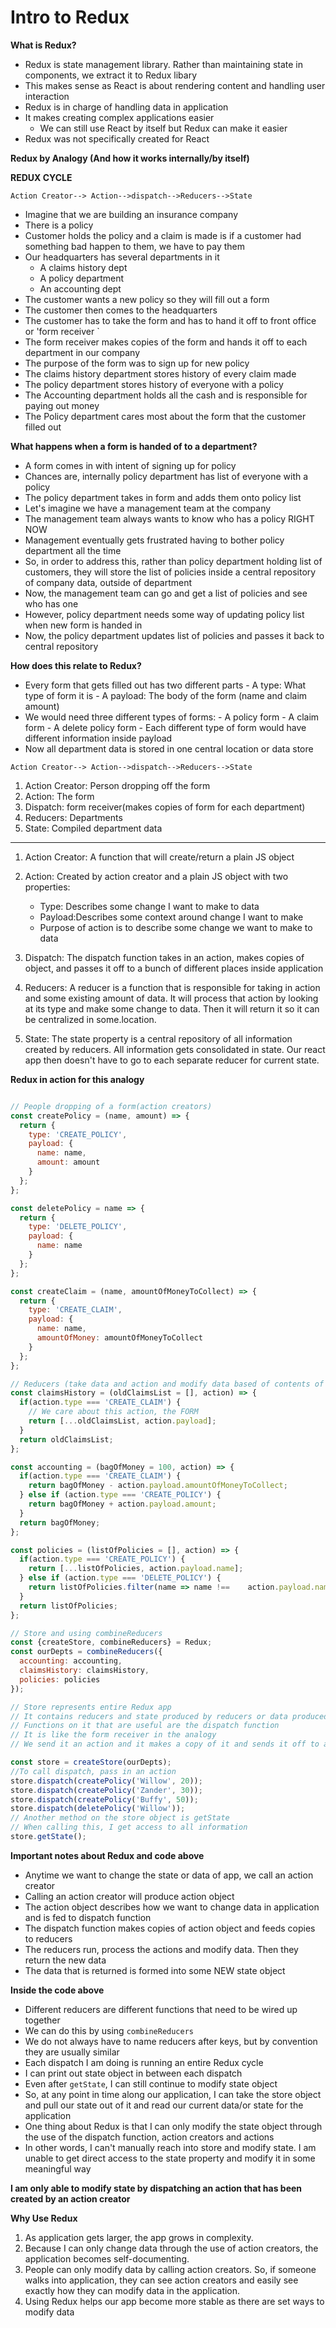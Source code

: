 # Intro to Redux

**What is Redux?**

- Redux is state management library. Rather than maintaining state in components, we extract it to Redux libary
- This makes sense as React is about rendering content and handling user interaction
- Redux is in charge of handling data in application
- It makes creating complex applications easier
     - We can still use React by itself but Redux can make it easier
 - Redux was not specifically created for React

**Redux by Analogy (And how it works internally/by itself)**

**REDUX CYCLE**

`Action Creator--> Action-->dispatch-->Reducers-->State`

- Imagine that we are building an insurance company
- There is a policy 
- Customer holds the policy and a claim is made is if a customer had something bad happen to them, we have to pay them
- Our headquarters has several departments in it
     - A claims history dept
     - A policy department
     - An accounting dept
- The customer wants a new policy so they will fill out a form
- The customer then comes to the headquarters
- The customer has to take the form and has to hand it off to front office or 'form receiver `
- The form receiver makes copies of the form and hands it off to each department in our company
- The purpose of the form was to sign up for new policy
- The claims history department stores history of every claim made
- The policy department stores history of everyone with a policy
- The Accounting department holds all the cash and is responsible for paying out money
- The Policy department cares most about the form that the customer filled out

**What happens when a form is handed of to a department?**

- A form comes in with intent of signing up for policy
- Chances are, internally policy department has list of everyone with a policy
- The policy department takes in form and adds them onto policy list
- Let's imagine we have a management team at the company
- The management team always wants to know who has a policy RIGHT NOW
- Management eventually gets frustrated having to bother policy department all the time
- So, in order to address this, rather than policy department holding list of customers, they will store the list of policies inside a central repository of company data, outside of department
- Now, the management team can go and get a list of policies and see who has one
- However, policy department needs some way of updating policy list when new form is handed in
- Now, the policy department updates list of policies and passes it back to central repository 

**How does this relate to Redux?**

- Every form that gets filled out has two different parts
      - A type: What type of form it is
      - A payload: The body of the form (name and claim amount)
- We would need three different types of forms:
      - A policy form
      - A claim form
      - A delete policy form
      - Each different type of form would have different information inside payload
- Now all department data is stored in one central location or data store

`Action Creator--> Action-->dispatch-->Reducers-->State`

1. Action Creator: Person dropping off the form
2. Action: The form
3. Dispatch: form receiver(makes copies of form for each department)
4. Reducers: Departments
5. State: Compiled department data
---
1. Action Creator: A function that will create/return a plain JS object
2. Action: Created by action creator and a plain JS object with two properties:
   
    - Type: Describes some change I want to make to data
    - Payload:Describes some context around change I want to make
    - Purpose of action is to describe some change we want to make to data
3. Dispatch: The dispatch function takes in an action, makes copies of object, and passes it off to a bunch of different places inside application
4. Reducers: A reducer is a function that is responsible for taking in action and some existing amount of data. It will process that action by looking at its type and make some change to data. Then it will return it so it can be centralized in some.location.
5. State: The state property is a central repository of all information created by reducers. All information gets consolidated in state. Our react app then doesn't have to go to each separate reducer for current state.

**Redux in action for this analogy**

```javascript

// People dropping of a form(action creators)
const createPolicy = (name, amount) => {
  return {
    type: 'CREATE_POLICY',
    payload: {
      name: name,
      amount: amount
    }
  };
};

const deletePolicy = name => {
  return {
    type: 'DELETE_POLICY',
    payload: {
      name: name
    }
  };
};

const createClaim = (name, amountOfMoneyToCollect) => {
  return {
    type: 'CREATE_CLAIM',
    payload: {
      name: name,
      amountOfMoney: amountOfMoneyToCollect
    }
  };
};

// Reducers (take data and action and modify data based of contents of action)
const claimsHistory = (oldClaimsList = [], action) => {
  if(action.type === 'CREATE_CLAIM') {
    // We care about this action, the FORM
    return [...oldClaimsList, action.payload];
  }
  return oldClaimsList;
};

const accounting = (bagOfMoney = 100, action) => {
  if(action.type === 'CREATE_CLAIM') {
    return bagOfMoney - action.payload.amountOfMoneyToCollect;
  } else if (action.type === 'CREATE_POLICY') {
    return bagOfMoney + action.payload.amount;
  }
  return bagOfMoney;
};

const policies = (listOfPolicies = [], action) => {
  if(action.type === 'CREATE_POLICY') {
    return [...listOfPolicies, action.payload.name];
  } else if (action.type === 'DELETE_POLICY') {
    return listOfPolicies.filter(name => name !==    action.payload.name);
  }
  return listOfPolicies;
};

// Store and using combineReducers
const {createStore, combineReducers} = Redux;
const ourDepts = combineReducers({
  accounting: accounting,
  claimsHistory: claimsHistory,
  policies: policies
});

// Store represents entire Redux app
// It contains reducers and state produced by reducers or data produced
// Functions on it that are useful are the dispatch function
// It is like the form receiver in the analogy
// We send it an action and it makes a copy of it and sends it off to all reducers in application

const store = createStore(ourDepts);
//To call dispatch, pass in an action
store.dispatch(createPolicy('Willow', 20));
store.dispatch(createPolicy('Zander', 30));
store.dispatch(createPolicy('Buffy', 50));
store.dispatch(deletePolicy('Willow'));
// Another method on the store object is getState
// When calling this, I get access to all information
store.getState();
```

**Important notes about Redux and code above**

- Anytime we want to change the state or data of app, we call an action creator
- Calling an action creator will produce action object
- The action object describes how we want to change data in application and is fed to dispatch function
- The dispatch function makes copies of action object and feeds copies to reducers
- The reducers run, process the actions and modify data. Then they return the new data
- The data that is returned is formed into some NEW state object

**Inside the code above**

- Different reducers are different functions that need to be wired up together
- We can do this by using `combineReducers`
- We do not always have to name reducers after keys, but by convention they are usually similar
- Each dispatch I am doing is running an entire Redux cycle
- I can print out state object in between each dispatch
- Even after `getState`, I can still continue to modify state object
- So, at any point in time along our application, I can take the store object and pull our state out of it and read our current data/or state for the application
- One thing about Redux is that I can only modify the state object through the use of the dispatch function, action creators and actions
- In other words, I can't manually reach into store and modify state. I am unable to get direct access to the state property and modify it in some meaningful way

**I am only able to modify state by dispatching an action that has been created by an action creator**

**Why Use Redux**

1. As application gets larger, the app grows in complexity. 
2. Because I can only change data through the use of action creators, the application becomes self-documenting. 
3. People can only modify data by calling action creators. So, if someone walks into application, they can see action creators and easily see exactly how they can modify data in the application. 
4. Using Redux helps our app become more stable as there are set ways to modify data